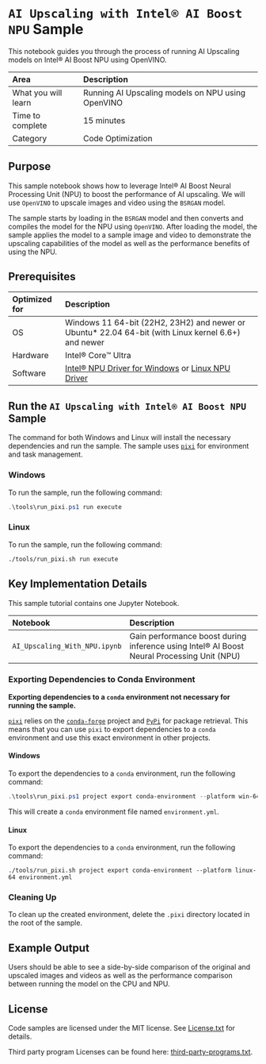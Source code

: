 # `AI Upscaling with Intel® AI Boost NPU` Sample

This notebook guides you through the process of running AI Upscaling models on Intel® AI Boost NPU using OpenVINO.

| Area                | Description                                       |
| :------------------ | :------------------------------------------------ |
| What you will learn | Running AI Upscaling models on NPU using OpenVINO |
| Time to complete    | 15 minutes                                        |
| Category            | Code Optimization                                 |

## Purpose

This sample notebook shows how to leverage Intel® AI Boost Neural Processing Unit (NPU) to boost the performance of AI upscaling. We will use `OpenVINO` to upscale images and video using the `BSRGAN` model.

The sample starts by loading in the `BSRGAN` model and then converts and compiles the model for the NPU using `OpenVINO`. After loading the model, the sample applies the model to a sample image and video to demonstrate the upscaling capabilities of the model as well as the performance benefits of using the NPU.

## Prerequisites

| Optimized for | Description                                                                                                                                                                                      |
| :------------ | :----------------------------------------------------------------------------------------------------------------------------------------------------------------------------------------------- |
| OS            | Windows 11 64-bit (22H2, 23H2) and newer or Ubuntu* 22.04 64-bit (with Linux kernel 6.6+) and newer                                                                                              |
| Hardware      | Intel® Core™ Ultra                                                                                                                                                                               |
| Software      | [Intel® NPU Driver for Windows](https://www.intel.com/content/www/us/en/download/794734/intel-npu-driver-windows.html) or [Linux NPU Driver](https://github.com/intel/linux-npu-driver/releases) |

## Run the `AI Upscaling with Intel® AI Boost NPU` Sample

The command for both Windows and Linux will install the necessary dependencies and run the sample. The sample uses [`pixi`](https://github.com/prefix-dev/pixi/) for environment and task management.

### Windows

To run the sample, run the following command:

```powershell
.\tools\run_pixi.ps1 run execute
```

### Linux

To run the sample, run the following command:

```bash
./tools/run_pixi.sh run execute
```

## Key Implementation Details

This sample tutorial contains one Jupyter Notebook.

| Notebook                      | Description                                                                                |
| :---------------------------- | :----------------------------------------------------------------------------------------- |
| `AI_Upscaling_With_NPU.ipynb` | Gain performance boost during inference using Intel® AI Boost Neural Processing Unit (NPU) |

### Exporting Dependencies to Conda Environment

**Exporting dependencies to a `conda` environment not necessary for running the sample.**

[`pixi`](https://github.com/prefix-dev/pixi/) relies on the [`conda-forge`](https://conda-forge.org/) project and [`PyPi`](https://pypi.org/) for package retrieval. This means that you can use `pixi` to export dependencies to a `conda` environment and use this exact environment in other projects.

#### Windows

To export the dependencies to a `conda` environment, run the following command:

```powershell
.\tools\run_pixi.ps1 project export conda-environment --platform win-64 environment.yml
```

This will create a `conda` environment file named `environment.yml`.

#### Linux

To export the dependencies to a `conda` environment, run the following command:

```text
./tools/run_pixi.sh project export conda-environment --platform linux-64 environment.yml
```

### Cleaning Up

To clean up the created environment, delete the `.pixi` directory located in the root of the sample.

## Example Output

Users should be able to see a side-by-side comparison of the original and upscaled images and videos as well as the performance comparison between running the model on the CPU and NPU.

## License

Code samples are licensed under the MIT license. See [License.txt](https://github.com/oneapi-src/oneAPI-samples/blob/master/License.txt) for details.

Third party program Licenses can be found here: [third-party-programs.txt](https://github.com/oneapi-src/oneAPI-samples/blob/master/third-party-programs.txt).
